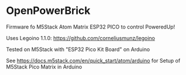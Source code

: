 # OpenPowerBrick
Firmware fo M5Stack Atom Matrix ESP32 PICO to control PoweredUp! 

Uses Legoino 1.1.0: https://github.com/corneliusmunz/legoino

Tested on M5Stack with "ESP32 Pico Kit Board" on Arduino

See https://docs.m5stack.com/en/quick_start/atom/arduino for Setup of M5Stack Pico Matrix in Arduino
